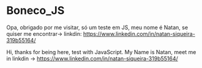 # Boneco_JS
Opa, obrigado por me visitar, só um teste em JS, meu nome é Natan, se quiser me encontrar-> linkdin: https://www.linkedin.com/in/natan-siqueira-319b55164/

Hi, thanks for being here, test with JavaScript. My Name is Natan, meet me in linkdin ->  https://www.linkedin.com/in/natan-siqueira-319b55164/
